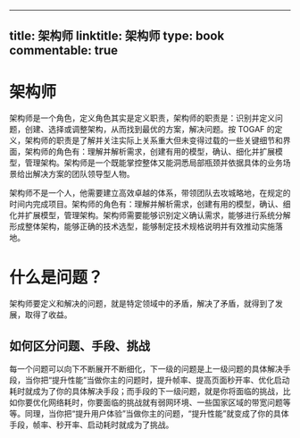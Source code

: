 
---
title: 架构师
linktitle: 架构师
type: book
commentable: true
---

# 架构师

架构师是一个角色，定义角色其实是定义职责，架构师的职责是：识别并定义问题，创建、选择或调整架构，从而找到最优的方案，解决问题。按 TOGAF 的定义，架构师的职责是了解并关注实际上关系重大但未变得过载的一些关键细节和界面，架构师的角色有：理解并解析需求，创建有用的模型，确认、细化并扩展模型，管理架构。架构师是一个既能掌控整体又能洞悉局部瓶颈并依据具体的业务场景给出解决方案的团队领导型人物。

架构师不是一个人，他需要建立高效卓越的体系，带领团队去攻城略地，在规定的时间内完成项目。架构师的角色有：理解并解析需求，创建有用的模型，确认、细化并扩展模型，管理架构。架构师需要能够识别定义确认需求，能够进行系统分解形成整体架构，能够正确的技术选型，能够制定技术规格说明并有效推动实施落地。

# 什么是问题？

架构师要定义和解决的问题，就是特定领域中的矛盾，解决了矛盾，就得到了发展，取得了收益。

## 如何区分问题、手段、挑战

每一个问题可以向下不断展开不断细化，下一级的问题是上一级问题的具体解决手段，当你把“提升性能”当做你主的问题时，提升帧率、提高页面秒开率、优化启动耗时就成为了你的具体解决手段；而手段的下一级问题，就是你将面临的挑战，比如你要优化网络耗时，你要面临的挑战就有弱网环境、一些国家区域的带宽问题等等。同理，当你把“提升用户体验”当做你主的问题，“提升性能”就变成了你的具体手段，帧率、秒开率、启动耗时就成为了挑战。

    